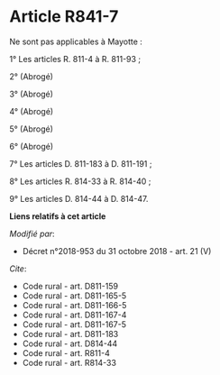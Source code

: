 # Article R841-7

Ne sont pas applicables à Mayotte :

1° Les articles R. 811-4 à R. 811-93 ;

2° (Abrogé)

3° (Abrogé)

4° (Abrogé)

5° (Abrogé)

6° (Abrogé)

7° Les articles D. 811-183 à D. 811-191 ;

8° Les articles R. 814-33 à R. 814-40 ;

9° Les articles D. 814-44 à D. 814-47.

**Liens relatifs à cet article**

_Modifié par_:

  - Décret n°2018-953 du 31 octobre 2018 - art. 21 (V)

_Cite_:

  - Code rural - art. D811-159
  - Code rural - art. D811-165-5
  - Code rural - art. D811-166-5
  - Code rural - art. D811-167-4
  - Code rural - art. D811-167-5
  - Code rural - art. D811-183
  - Code rural - art. D814-44
  - Code rural - art. R811-4
  - Code rural - art. R814-33
